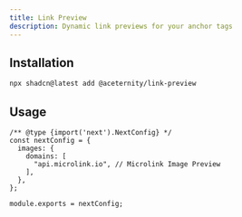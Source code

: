 ```yaml
---
title: Link Preview
description: Dynamic link previews for your anchor tags
---
```


## Installation

```bash
npx shadcn@latest add @aceternity/link-preview
```

## Usage

```tsx showLineNumbers
/** @type {import('next').NextConfig} */
const nextConfig = {
  images: {
    domains: [
      "api.microlink.io", // Microlink Image Preview
    ],
  },
};
 
module.exports = nextConfig;
```
